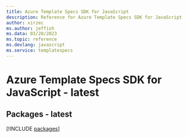 ```yaml
---
title: Azure Template Specs SDK for JavaScript
description: Reference for Azure Template Specs SDK for JavaScript
author: xirzec
ms.author: jeffish
ms.data: 03/20/2023
ms.topic: reference
ms.devlang: javascript
ms.service: templatespecs
---
```

# Azure Template Specs SDK for JavaScript - latest
## Packages - latest
[!INCLUDE [packages](template-specs-index.md)]